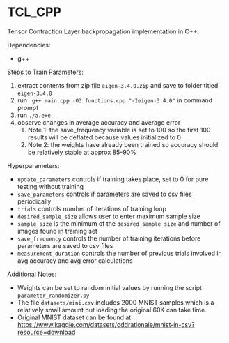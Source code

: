 # TCL_CPP
Tensor Contraction Layer backpropagation implementation in C++.

Dependencies: 
- g++ 

Steps to Train Parameters: 
1. extract contents from zip file `eigen-3.4.0.zip` and save to folder titled `eigen-3.4.0`
2. run ` g++ main.cpp -O3 functions.cpp "-Ieigen-3.4.0"` in command prompt
3. run `./a.exe`
4. observe changes in average accuracy and average error
    1. Note 1: the save_frequency variable is set to 100 so the first 100 results will be deflated because values initialized to 0
    2. Note 2: the weights have already been trained so accuracy should be relatively stable at approx 85-90%

Hyperparameters: 
- `update_parameters` controls if training takes place, set to 0 for pure testing without training 
- `save_parameters` controls if parameters are saved to csv files periodically 
- `trials` controls number of iterations of training loop 
- `desired_sample_size` allows user to enter maximum sample size 
- `sample_size` is the minimum of the `desired_sample_size` and number of images found in training set
- `save_frequency` controls the number of training iterations before parameters are saved to csv files
- `measurement_duration` controls the number of previous trials involved in avg accuracy and avg error calculations

Additional Notes: 
- Weights can be set to random initial values by running the script `parameter_randomizer.py`
- The file `datasets/mini.csv` includes 2000 MNIST samples which is a relatively small amount but loading the original 60K can take time. 
- Original MNIST dataset can be found at https://www.kaggle.com/datasets/oddrationale/mnist-in-csv?resource=download 


